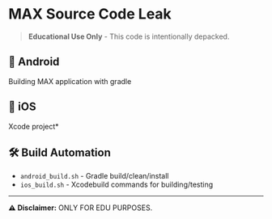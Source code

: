 # MAX Source Code Leak

> **Educational Use Only** - This code is intentionally depacked.

## 📱 Android

Building MAX application with gradle

##  iOS  

Xcode project*

## 🛠 Build Automation

- `android_build.sh` - Gradle build/clean/install
- `ios_build.sh` - Xcodebuild commands for building/testing

---
**⚠️ Disclaimer:** ONLY FOR EDU PURPOSES.
